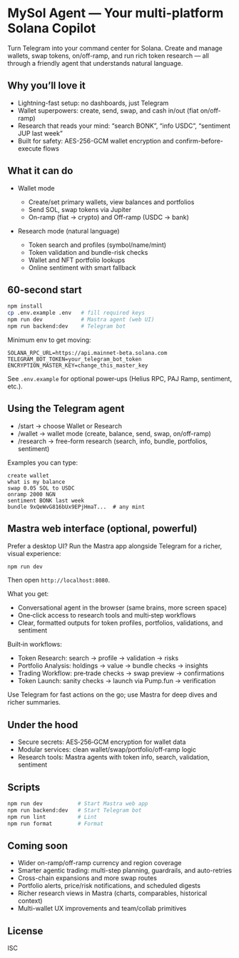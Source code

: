 # MySol Agent — Your multi-platform Solana Copilot

Turn Telegram into your command center for Solana. Create and manage wallets, swap tokens, on/off-ramp, and run rich token research — all through a friendly agent that understands natural language.

## Why you’ll love it

- Lightning-fast setup: no dashboards, just Telegram
- Wallet superpowers: create, send, swap, and cash in/out (fiat on/off-ramp)
- Research that reads your mind: “search BONK”, “info USDC”, “sentiment JUP last week”
- Built for safety: AES-256-GCM wallet encryption and confirm-before-execute flows

## What it can do

- Wallet mode
  - Create/set primary wallets, view balances and portfolios
  - Send SOL, swap tokens via Jupiter
  - On-ramp (fiat → crypto) and Off-ramp (USDC → bank)

- Research mode (natural language)
  - Token search and profiles (symbol/name/mint)
  - Token validation and bundle-risk checks
  - Wallet and NFT portfolio lookups
  - Online sentiment with smart fallback

## 60‑second start

```bash
npm install
cp .env.example .env   # fill required keys
npm run dev            # Mastra agent (web UI)
npm run backend:dev    # Telegram bot
```

Minimum env to get moving:

```env
SOLANA_RPC_URL=https://api.mainnet-beta.solana.com
TELEGRAM_BOT_TOKEN=your_telegram_bot_token
ENCRYPTION_MASTER_KEY=change_this_master_key
```

See `.env.example` for optional power‑ups (Helius RPC, PAJ Ramp, sentiment, etc.).

## Using the Telegram agent

- /start → choose Wallet or Research
- /wallet → wallet mode (create, balance, send, swap, on/off-ramp)
- /research → free-form research (search, info, bundle, portfolios, sentiment)

Examples you can type:

```text
create wallet
what is my balance
swap 0.05 SOL to USDC
onramp 2000 NGN
sentiment BONK last week
bundle 9xQeWvG816bUx9EPjHmaT...  # any mint
```

## Mastra web interface (optional, powerful)

Prefer a desktop UI? Run the Mastra app alongside Telegram for a richer, visual experience:

```bash
npm run dev
```

Then open `http://localhost:8080`.

What you get:
- Conversational agent in the browser (same brains, more screen space)
- One‑click access to research tools and multi‑step workflows
- Clear, formatted outputs for token profiles, portfolios, validations, and sentiment

Built‑in workflows:
- Token Research: search → profile → validation → risks
- Portfolio Analysis: holdings → value → bundle checks → insights
- Trading Workflow: pre‑trade checks → swap preview → confirmations
- Token Launch: sanity checks → launch via Pump.fun → verification

Use Telegram for fast actions on the go; use Mastra for deep dives and richer summaries.

## Under the hood

- Secure secrets: AES‑256‑GCM encryption for wallet data
- Modular services: clean wallet/swap/portfolio/off‑ramp logic
- Research tools: Mastra agents with token info, search, validation, sentiment

## Scripts

```bash
npm run dev           # Start Mastra web app
npm run backend:dev   # Start Telegram bot
npm run lint          # Lint
npm run format        # Format
```

## Coming soon

- Wider on-ramp/off-ramp currency and region coverage
- Smarter agentic trading: multi-step planning, guardrails, and auto-retries
- Cross-chain expansions and more swap routes
- Portfolio alerts, price/risk notifications, and scheduled digests
- Richer research views in Mastra (charts, comparables, historical context)
- Multi-wallet UX improvements and team/collab primitives

## License

ISC
